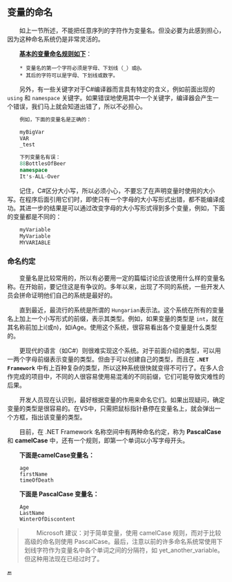 ## 变量的命名

&emsp;&emsp;如上一节所述，不能把任意序列的字符作为变量名。但没必要为此感到担心，因为这种命名系统仍是非常灵活的。

&emsp;&emsp;[**基本的变量命名规则如下**]()：
```
    * 变量名的第一个字符必须是字母、下划线（_）或@。
    * 其后的字符可以是字母、下划线或数字。
```

&emsp;&emsp;另外，有一些关键字对于C#编译器而言具有特定的含义，例如前面出现的 `using` 和 `namespace` 关键字。如果错误地使用其中一个关键字，编译器会产生一个错误，我们马上就会知道出错了，所以不必担心。

```csharp
    例如，下面的变量名是正确的：

    myBigVar
    VAR
    _test

    下列变量名有误：
    88BottlesOfBeer
    namespace
    It's-ALL-Over
```

&emsp;&emsp;记住，C#区分大小写，所以必须小心，不要忘了在声明变量时使用的大小写。在程序后面引用它们时，即使只有一个字母的大小写形式出错，都不能编译成功。其进一步的结果是可以通过改变字母的大小写形式得到多个变量，例如，下面的变量都是不同的：

```csharp
    myVariable
    MyVariable
    MYVARIABLE
```


### 命名约定

&emsp;&emsp;变量名是比较常用的，所以有必要用一定的篇幅讨论应该使用什么样的变量名称。在开始前，要记住这是有争议的。多年以来，出现了不同的系统，一些开发人员会拼命证明他们自己的系统是最好的。

&emsp;&emsp;直到最近，最流行的系统是所谓的 `Hungarian`表示法。这个系统在所有的变量名上加上一个小写形式的前缀，表示其类型。例如，如果变量的类型是 `int`，就在其名称前加上i(或n)，如iAge。使用这个系统，很容易看出各个变量是什么类型的。

&emsp;&emsp;更现代的语言（如C#）则很难实现这个系统。对于前面介绍的类型，可以用一两个字母前缀表示变量的类型。但由于可以创建自己的类型，而且在 **`.NET Framework`** 中有上百种复杂的类型，所以这种系统很快就变得不可行了。在多人合作完成的项目中，不同的人很容易使用易混淆的不同前缀，它们可能导致灾难性的后果。

&emsp;&emsp;开发人员现在认识到，最好根据变量的作用来命名它们。如果出现疑问，确定变量的类型是很容易的。在VS中，只需把鼠标指针悬停在变量名上，就会弹出一个方框，指出该变量的类型。

&emsp;&emsp;目前，在 .NET Framework 名称空间中有两种命名约定，称为 **PascalCase** 和 **camelCase** 中，还有一个规则，即第一个单词以小写字母开头。


&emsp;&emsp;**下面是camelCase变量名：** 

```
    age
    firstName
    timeOfDeath
```

&emsp;&emsp;**下面是 PascalCase 变量名：**

```
    Age
    LastName
    WinterOfDiscontent
```

>&emsp;&emsp;Microsoft 建议：对于简单变量，使用 camelCase 规则，而对于比较高级的命名则使用 PascalCase。最后，注意以前的许多命名系统常使用下划线字符作为变量名中各个单词之间的分隔符，如 yet_another_variable。但这种用法现在已经过时了。




















🔚